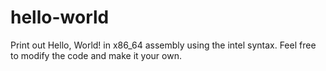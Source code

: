 # hello-world
Print out Hello, World! in x86_64 assembly using the intel syntax. Feel free to modify the code and make it your own.
